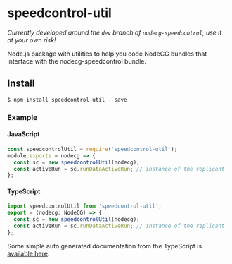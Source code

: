 # speedcontrol-util

*Currently developed around the `dev` branch of `nodecg-speedcontrol`, use it at your own risk!*

Node.js package with utilities to help you code NodeCG bundles that interface with the nodecg-speedcontrol bundle.

## Install

`$ npm install speedcontrol-util --save`

### Example

#### JavaScript

```javascript
const speedcontrolUtil = require('speedcontrol-util');
module.exports = nodecg => {
  const sc = new speedcontrolUtil(nodecg);
  const activeRun = sc.runDataActiveRun; // instance of the replicant
};
```

#### TypeScript

```typescript
import speedcontrolUtil from 'speedcontrol-util';
export = (nodecg: NodeCG) => {
  const sc = new speedcontrolUtil(nodecg);
  const activeRun = sc.runDataActiveRun; // instance of the replicant
};

```

Some simple auto generated documentation from the TypeScript is [available here](docs/README.md).